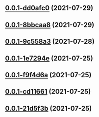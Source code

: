 ## [0.0.1-dd0afc0](https://github.com/Mejari/kw_warfare/compare/v0.0.1-8bbcaa8...v0.0.1-dd0afc0) (2021-07-29)




## [0.0.1-8bbcaa8](https://github.com/Mejari/kw_warfare/compare/v0.0.1-9c558a3...v0.0.1-8bbcaa8) (2021-07-29)




## [0.0.1-9c558a3](https://github.com/Mejari/kw_warfare/compare/v0.0.1-1e7294e...v0.0.1-9c558a3) (2021-07-28)




## [0.0.1-1e7294e](https://github.com/Mejari/kw_warfare/compare/v0.0.1-f9f4d6a...v0.0.1-1e7294e) (2021-07-25)




## [0.0.1-f9f4d6a](https://github.com/Mejari/kw_warfare/compare/v0.0.1-cd11661...v0.0.1-f9f4d6a) (2021-07-25)




## [0.0.1-cd11661](https://github.com/Mejari/kw_warfare/compare/v0.0.1-21d5f3b...v0.0.1-cd11661) (2021-07-25)




## [0.0.1-21d5f3b](https://github.com/Mejari/kw_warfare/compare/0.0.0...v0.0.1-21d5f3b) (2021-07-25)




